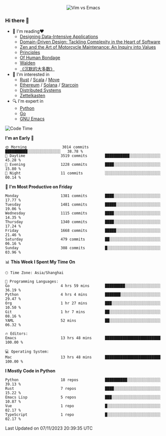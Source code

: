 <p align="center">
    <img src="https://gist.githubusercontent.com/coldnight/e696baffb094e71c96cb302118878eae/raw/40ea5053a6f66cc65f90f437e4173497da225958/banner.gif" alt="Vim vs Emacs" />
</p>

### Hi there 👋

- 📖 I'm reading❤️
    + [Designing Data-Intensive Applications](https://www.oreilly.com/library/view/designing-data-intensive-applications/9781491903063/)
    + [Domain-Driven Design: Tackling Complexity in the Heart of Software](https://www.dddcommunity.org/book/evans_2003/)
    + [Zen and the Art of Motorcycle Maintenance: An Inquiry into Values](https://en.wikipedia.org/wiki/Zen_and_the_Art_of_Motorcycle_Maintenance)
    + [Principles](https://www.principles.com/)
    + [Of Human Bondage](https://en.wikipedia.org/wiki/Of_Human_Bondage)
    + [Walden](https://en.wikipedia.org/wiki/Walden)
    + [《沉默的大多数》](https://en.wikipedia.org/wiki/Silent_majority)
- 🌱 I'm interested in
    + [Rust](https://www.rust-lang.org/) / [Scala](https://www.scala-lang.org/) / [Move](https://github.com/move-language/move/)
    + [Ethereum](https://ethereum.org/en/) / [Solana](https://solana.com/) / [Starcoin](https://github.com/starcoinorg/starcoin)
	+ [Distributed Systems](https://www.linuxzen.com/notes/topics/20200320174417_%E5%88%86%E5%B8%83%E5%BC%8F/)
	+ [Zettelkasten](https://www.linuxzen.com/notes/notes/20220120080920-slip_box/)
- 🔍 I'm expert in
    + [Python](https://www.python.org/)
    + [Go](https://go.dev/)
    + [GNU Emacs](https://www.gnu.org/software/emacs/)

<!--START_SECTION:waka-->
![Code Time](http://img.shields.io/badge/Code%20Time-2%2C463%20hrs%201%20min-blue)

**I'm an Early 🐤** 

```text
🌞 Morning                3014 commits        ██████████░░░░░░░░░░░░░░░   38.78 % 
🌆 Daytime                3519 commits        ███████████░░░░░░░░░░░░░░   45.28 % 
🌃 Evening                1228 commits        ████░░░░░░░░░░░░░░░░░░░░░   15.80 % 
🌙 Night                  11 commits          ░░░░░░░░░░░░░░░░░░░░░░░░░   00.14 % 
```
📅 **I'm Most Productive on Friday** 

```text
Monday                   1381 commits        ████░░░░░░░░░░░░░░░░░░░░░   17.77 % 
Tuesday                  1481 commits        █████░░░░░░░░░░░░░░░░░░░░   19.06 % 
Wednesday                1115 commits        ████░░░░░░░░░░░░░░░░░░░░░   14.35 % 
Thursday                 1340 commits        ████░░░░░░░░░░░░░░░░░░░░░   17.24 % 
Friday                   1668 commits        █████░░░░░░░░░░░░░░░░░░░░   21.46 % 
Saturday                 479 commits         ██░░░░░░░░░░░░░░░░░░░░░░░   06.16 % 
Sunday                   308 commits         █░░░░░░░░░░░░░░░░░░░░░░░░   03.96 % 
```


📊 **This Week I Spent My Time On** 

```text
🕑︎ Time Zone: Asia/Shanghai

💬 Programming Languages: 
Go                       4 hrs 59 mins       █████████░░░░░░░░░░░░░░░░   36.19 % 
Python                   4 hrs 4 mins        ███████░░░░░░░░░░░░░░░░░░   29.47 % 
Org                      1 hr 27 mins        ███░░░░░░░░░░░░░░░░░░░░░░   10.50 % 
Git                      1 hr 7 mins         ██░░░░░░░░░░░░░░░░░░░░░░░   08.16 % 
YAML                     52 mins             ██░░░░░░░░░░░░░░░░░░░░░░░   06.32 % 

🔥 Editors: 
Emacs                    13 hrs 48 mins      █████████████████████████   100.00 % 

💻 Operating System: 
Mac                      13 hrs 48 mins      █████████████████████████   100.00 % 
```

**I Mostly Code in Python** 

```text
Python                   18 repos            ██████████░░░░░░░░░░░░░░░   39.13 % 
Rust                     7 repos             ████░░░░░░░░░░░░░░░░░░░░░   15.22 % 
Emacs Lisp               5 repos             ███░░░░░░░░░░░░░░░░░░░░░░   10.87 % 
Vue                      1 repo              █░░░░░░░░░░░░░░░░░░░░░░░░   02.17 % 
TypeScript               1 repo              █░░░░░░░░░░░░░░░░░░░░░░░░   02.17 % 
```




 Last Updated on 07/11/2023 20:39:35 UTC
<!--END_SECTION:waka-->
